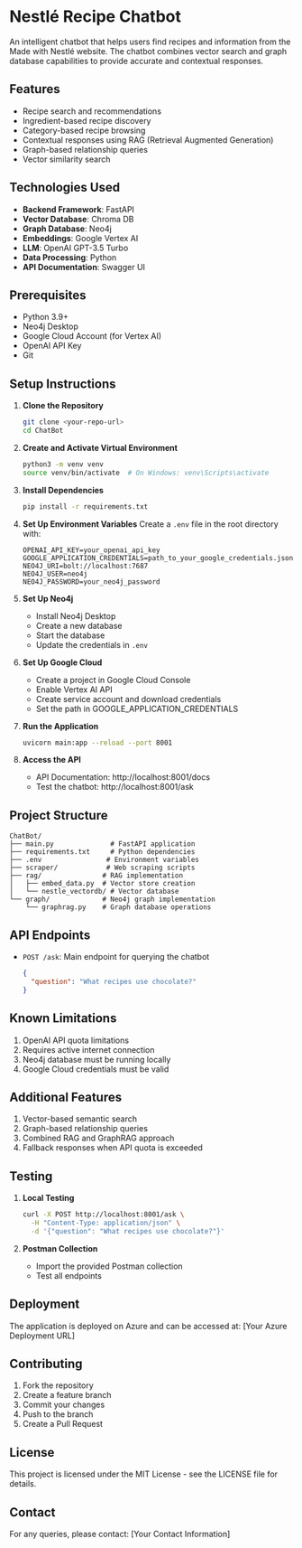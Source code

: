 # Nestlé Recipe Chatbot

An intelligent chatbot that helps users find recipes and information from the Made with Nestlé website. The chatbot combines vector search and graph database capabilities to provide accurate and contextual responses.

## Features

- Recipe search and recommendations
- Ingredient-based recipe discovery
- Category-based recipe browsing
- Contextual responses using RAG (Retrieval Augmented Generation)
- Graph-based relationship queries
- Vector similarity search

## Technologies Used

- **Backend Framework**: FastAPI
- **Vector Database**: Chroma DB
- **Graph Database**: Neo4j
- **Embeddings**: Google Vertex AI
- **LLM**: OpenAI GPT-3.5 Turbo
- **Data Processing**: Python
- **API Documentation**: Swagger UI

## Prerequisites

- Python 3.9+
- Neo4j Desktop
- Google Cloud Account (for Vertex AI)
- OpenAI API Key
- Git

## Setup Instructions

1. **Clone the Repository**
   ```bash
   git clone <your-repo-url>
   cd ChatBot
   ```

2. **Create and Activate Virtual Environment**
   ```bash
   python3 -m venv venv
   source venv/bin/activate  # On Windows: venv\Scripts\activate
   ```

3. **Install Dependencies**
   ```bash
   pip install -r requirements.txt
   ```

4. **Set Up Environment Variables**
   Create a `.env` file in the root directory with:
   ```
   OPENAI_API_KEY=your_openai_api_key
   GOOGLE_APPLICATION_CREDENTIALS=path_to_your_google_credentials.json
   NEO4J_URI=bolt://localhost:7687
   NEO4J_USER=neo4j
   NEO4J_PASSWORD=your_neo4j_password
   ```

5. **Set Up Neo4j**
   - Install Neo4j Desktop
   - Create a new database
   - Start the database
   - Update the credentials in `.env`

6. **Set Up Google Cloud**
   - Create a project in Google Cloud Console
   - Enable Vertex AI API
   - Create service account and download credentials
   - Set the path in GOOGLE_APPLICATION_CREDENTIALS

7. **Run the Application**
   ```bash
   uvicorn main:app --reload --port 8001
   ```

8. **Access the API**
   - API Documentation: http://localhost:8001/docs
   - Test the chatbot: http://localhost:8001/ask

## Project Structure

```
ChatBot/
├── main.py              # FastAPI application
├── requirements.txt     # Python dependencies
├── .env                # Environment variables
├── scraper/            # Web scraping scripts
├── rag/               # RAG implementation
│   ├── embed_data.py  # Vector store creation
│   └── nestle_vectordb/ # Vector database
└── graph/             # Neo4j graph implementation
    └── graphrag.py    # Graph database operations
```

## API Endpoints

- `POST /ask`: Main endpoint for querying the chatbot
  ```json
  {
    "question": "What recipes use chocolate?"
  }
  ```

## Known Limitations

1. OpenAI API quota limitations
2. Requires active internet connection
3. Neo4j database must be running locally
4. Google Cloud credentials must be valid

## Additional Features

1. Vector-based semantic search
2. Graph-based relationship queries
3. Combined RAG and GraphRAG approach
4. Fallback responses when API quota is exceeded

## Testing

1. **Local Testing**
   ```bash
   curl -X POST http://localhost:8001/ask \
     -H "Content-Type: application/json" \
     -d '{"question": "What recipes use chocolate?"}'
   ```

2. **Postman Collection**
   - Import the provided Postman collection
   - Test all endpoints

## Deployment

The application is deployed on Azure and can be accessed at: [Your Azure Deployment URL]

## Contributing

1. Fork the repository
2. Create a feature branch
3. Commit your changes
4. Push to the branch
5. Create a Pull Request

## License

This project is licensed under the MIT License - see the LICENSE file for details.

## Contact

For any queries, please contact: [Your Contact Information]
